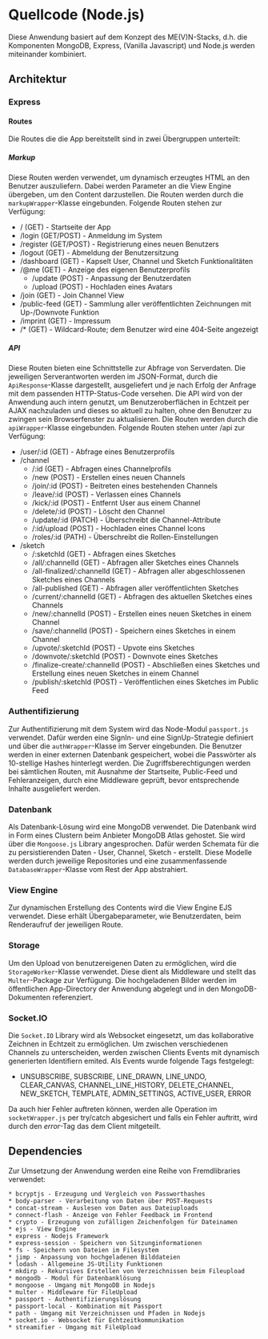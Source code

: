 # Quellcode (Node.js)

Diese Anwendung basiert auf dem Konzept des ME(V)N-Stacks, d.h. die Komponenten MongoDB, Express, (Vanilla Javascript) und Node.js werden miteinander kombiniert.

## Architektur

### Express

#### Routes

Die Routes die die App bereitstellt sind in zwei Übergruppen unterteilt:

##### Markup

Diese Routen werden verwendet, um dynamisch erzeugtes HTML an den Benutzer auszuliefern.
Dabei werden Parameter an die View Engine übergeben, um den Content darzustellen. Die Routen werden durch die `markupWrapper`-Klasse eingebunden. Folgende Routen stehen zur Verfügung:

* / (GET) - Startseite der App
* /login (GET/POST) - Anmeldung im System
* /register (GET/POST) - Registrierung eines neuen Benutzers
* /logout (GET) - Abmeldung der Benutzersitzung
* /dashboard (GET) - Kapselt User, Channel und Sketch Funktionalitäten
* /@me (GET) - Anzeige des eigenen Benutzerprofils
    * /update (POST) - Anpassung der Benutzerdaten
    * /upload (POST) - Hochladen eines Avatars
* /join (GET) - Join Channel View
* /public-feed (GET) - Sammlung aller veröffentlichten Zeichnungen mit Up-/Downvote Funktion
* /imprint (GET) - Impressum
* /* (GET) - Wildcard-Route; dem Benutzer wird eine 404-Seite angezeigt


##### API

Diese Routen bieten eine Schnittstelle zur Abfrage von Serverdaten. Die jeweiligen Serverantworten werden im JSON-Format, durch die `ApiResponse`-Klasse dargestellt, ausgeliefert und je nach Erfolg der Anfrage mit dem passenden HTTP-Status-Code versehen. Die API wird von der Anwendung auch intern genutzt, um Benutzeroberflächen in Echtzeit per AJAX nachzuladen und dieses so aktuell zu halten, ohne den Benutzer zu zwingen sein Browserfenster zu aktualisieren. Die Routen werden durch die `apiWrapper`-Klasse eingebunden. Folgende Routen stehen unter /api zur Verfügung:

* /user/:id (GET) - Abfrage eines Benutzerprofils
* /channel 
    * /:id (GET) - Abfragen eines Channelprofils
    * /new (POST) - Erstellen eines neuen Channels
    * /join/:id (POST) - Beitreten eines bestehenden Channels
    * /leave/:id (POST) - Verlassen eines Channels
    * /kick/:id (POST) - Entfernt User aus einem Channel
    * /delete/:id (POST) - Löscht den Channel
    * /update/:id (PATCH) - Überschreibt die Channel-Attribute
    * /:id/upload (POST) - Hochladen eines Channel Icons
    * /roles/:id (PATH) - Überschreibt die Rollen-Einstellungen
* /sketch
    * /:sketchId (GET) - Abfragen eines Sketches
    * /all/:channelId (GET) - Abfragen aller Sketches eines Channels
    * /all-finalized/:channelId (GET) - Abfragen aller abgeschlossenen Sketches eines Channels
    * /all-published (GET) - Abfragen aller veröffentlichten Sketches
    * /current/:channelId (GET) - Abfragen des aktuellen Sketches eines Channels
    * /new/:channelId (POST) - Erstellen eines neuen Sketches in einem Channel
    * /save/:channelId (POST) - Speichern eines Sketches in einem Channel
    * /upvote/:sketchId (POST) - Upvote eins Sketches
    * /downvote/:sketchId (POST) - Downvote eines Sketches
    * /finalize-create/:channelId (POST) - Abschließen eines Sketches und Erstellung eines neuen Sketches in einem Channel
    * /publish/:sketchId (POST) - Veröffentlichen eines Sketches im Public Feed

### Authentifizierung

Zur Authentifizierung mit dem System wird das Node-Modul `passport.js` verwendet. Dafür werden eine SignIn- und eine SignUp-Strategie definiert und über die `authWrapper`-Klasse im Server eingebunden. Die Benutzer werden in einer externen Datenbank gespeichert, wobei die Passwörter als 10-stellige Hashes hinterlegt werden. Die Zugriffsberechtigungen werden bei sämtlichen Routen, mit Ausnahme der Startseite, Public-Feed und Fehleranzeigen, durch eine Middleware geprüft, bevor entsprechende Inhalte ausgeliefert werden.

### Datenbank

Als Datenbank-Lösung wird eine MongoDB verwendet. Die Datenbank wird in Form eines Clustern beim Anbieter MongoDB Atlas gehostet.
Sie wird über die `Mongoose.js` Library angesprochen. Dafür werden Schemata für die zu persistierenden Daten - User, Channel, Sketch - erstellt. Diese Modelle werden durch jeweilige Repositories und eine zusammenfassende `DatabaseWrapper`-Klasse vom Rest der App abstrahiert. 

### View Engine

Zur dynamischen Erstellung des Contents wird die View Engine EJS verwendet. Diese erhält Übergabeparameter, wie Benutzerdaten, beim Renderaufruf der jeweiligen Route.

### Storage

Um den Upload von benutzereigenen Daten zu ermöglichen, wird die `StorageWorker`-Klasse verwendet. Diese dient als Middleware und stellt das `Multer`-Package zur Verfügung. Die hochgeladenen Bilder werden im öffentlichen App-Directory der Anwendung abgelegt und in den MongoDB-Dokumenten referenziert.

### Socket.IO

Die `Socket.IO` Library wird als Websocket eingesetzt, um das kollaborative Zeichnen in Echtzeit zu ermöglichen. Um zwischen verschiedenen Channels zu unterscheiden, werden zwischen Clients Events mit dynamisch generierten Identifiern emited. Als Events wurde folgende Tags festgelegt:
* UNSUBSCRIBE, SUBSCRIBE, LINE_DRAWN, LINE_UNDO, CLEAR_CANVAS, CHANNEL_LINE_HISTORY, DELETE_CHANNEL, NEW_SKETCH, TEMPLATE, ADMIN_SETTINGS, ACTIVE_USER, ERROR

Da auch hier Fehler auftreten können, werden alle Operation im `socketWrapper.js` per try/catch abgesichert und falls ein Fehler auftritt, wird durch den *error*-Tag das dem Client mitgeteilt.

## Dependencies

Zur Umsetzung der Anwendung werden eine Reihe von Fremdlibraries verwendet:

    * bcryptjs - Erzeugung und Vergleich von Passworthashes
    * body-parser - Verarbeitung von Daten über POST-Requests
    * concat-stream - Auslesen von Daten aus Dateiuploads
    * connect-flash - Anzeige von Fehler Feedback im Frontend
    * crypto - Erzeugung von zufälligen Zeichenfolgen für Dateinamen
    * ejs - View Engine
    * express - Nodejs Framework
    * express-session - Speichern von Sitzunginformationen
    * fs - Speichern von Dateien im Filesystem
    * jimp - Anpassung von hochgeladenen Bilddateien
    * lodash - Allgemeine JS-Utility Funktionen
    * mkdirp - Rekursives Erstellen von Verzeichnissen beim Fileupload
    * mongodb - Modul für Datenbanklösung
    * mongoose - Umgang mit MongoDB in Nodejs
    * multer - Middleware für FileUpload
    * passport - Authentifizierungslösung
    * passport-local - Kombination mit Passport
    * path - Umgang mit Verzeichnissen und Pfaden in Nodejs
    * socket.io - Websocket für Echtzeitkommunikation
    * streamifier - Umgang mit FileUpload
